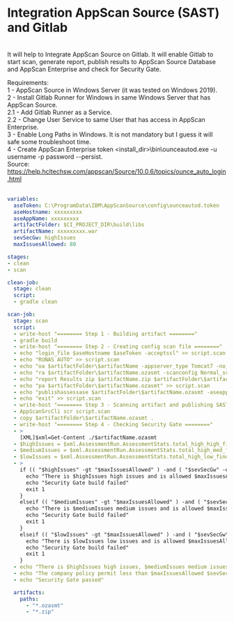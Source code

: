 # Integration AppScan Source (SAST) and Gitlab
</br>
It will help to Integrate AppScan Source on Gitlab. It will enable Gitlab to start scan, generate report, publish results to AppScan Source Database and AppScan Enterprise and check for Security Gate.<br>

Requirements:<br>
1 - AppScan Source in Windows Server (it was tested on Windows 2019).<br>
2 - Install Gitlab Runner for Windows in same Windows Server that has AppScan Source.<br>
2.1 - Add Gitlab Runner as a Service.<br>
2.2 - Change User Service to same User that has access in AppScan Enterprise.<br>
3 - Enable Long Paths in Windows. It is not mandatory but I guess it will safe some troubleshoot time.<br>
4 - Create AppScan Enterprise token <install_dir>\bin\ounceautod.exe -u username -p password --persist.<br>
  Source: https://help.hcltechsw.com/appscan/Source/10.0.6/topics/ounce_auto_login.html <br>
  <br>

```yaml
variables:
  aseToken: C:\ProgramData\IBM\AppScanSource\config\ounceautod.token
  aseHostname: xxxxxxxxx
  aseAppName: xxxxxxxxx
  artifactFolder: $CI_PROJECT_DIR\build\libs 
  artifactName: xxxxxxxxx.war
  sevSecGw: highIssues
  maxIssuesAllowed: 80

stages:
- clean
- scan

clean-job:
  stage: clean
  script:
  - gradle clean

scan-job:
  stage: scan
  script:
  - write-host "======== Step 1 - Building artifact ========"
  - gradle build
  - write-host "======== Step 2 - Creating config scan file ========"
  - echo "login_file $aseHostname $aseToken -acceptssl" >> script.scan
  - echo "RUNAS AUTO" >> script.scan
  - echo "oa $artifactFolder\$artifactName -appserver_type Tomcat7 -no_ear_project" >> script.scan
  - echo "ra $artifactFolder\$artifactName.ozasmt -scanconfig Normal_scan -name $artifactName-$CI_JOB_ID" >> script.scan
  - echo "report Results zip $artifactName.zip $artifactFolder\$artifactName.ozasmt -includeSrcBefore:5 -includeSrcAfter:5 -includeTrace:definitive -includeTrace:suspect -includeHowToFix" >> script.scan
  - echo "pa $artifactFolder\$artifactName.ozasmt" >> script.scan
  - echo "publishassessase $artifactFolder\$artifactName.ozasmt -aseapplication $aseAppName -name $artifactName-$CI_JOB_ID" >> script.scan
  - echo "exit" >> script.scan
  - write-host "======== Step 3 - Scanning artifact and publishing SAST result ========"
  - AppScanSrcCli scr script.scan
  - copy $artifactFolder\$artifactName.ozasmt .
  - write-host "======== Step 4 - Checking Security Gate ========"
  - >
    [XML]$xml=Get-Content ./$artifactName.ozasmt
  - $highIssues = $xml.AssessmentRun.AssessmentStats.total_high_high_finding
  - $mediumIssues = $xml.AssessmentRun.AssessmentStats.total_high_med_finding
  - $lowIssues = $xml.AssessmentRun.AssessmentStats.total_high_low_finding
  - >
    if (( "$highIssues" -gt "$maxIssuesAllowed" ) -and ( "$sevSecGw" -eq "highIssues" )) {
      echo "There is $highIssues high issues and is allowed $maxIssuesAllowed"
      echo "Security Gate build failed"
      exit 1
    }
    elseif (( "$mediumIssues" -gt "$maxIssuesAllowed" ) -and ( "$sevSecGw" -eq "mediumIssues" )) {
      echo "There is $mediumIssues medium issues and is allowed $maxIssuesAllowed"
      echo "Security Gate build failed"
      exit 1
    }
    elseif (( "$lowIssues" -gt "$maxIssuesAllowed" ) -and ( "$sevSecGw" -eq "lowIssues" )) {
      echo "There is $lowIssues low issues and is allowed $maxIssuesAllowed"
      echo "Security Gate build failed"
      exit 1
    }
  - echo "There is $highIssues high issues, $mediumIssues medium issues and $lowIssues low issues"
  - echo "The company policy permit less than $maxIssuesAllowed $sevSecGw severity"
  - echo "Security Gate passed"

  artifacts:
    paths:
      - "*.ozasmt"
      - "*.zip"
```
